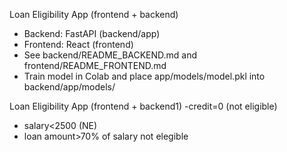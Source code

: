 Loan Eligibility App (frontend + backend)
- Backend: FastAPI (backend/app)
- Frontend: React (frontend)
- See backend/README_BACKEND.md and frontend/README_FRONTEND.md
- Train model in Colab and place app/models/model.pkl into backend/app/models/

Loan Eligibility App (frontend + backend1)
-credit=0 (not eligible)
- salary<2500 (NE)
- loan amount>70% of salary not elegible
